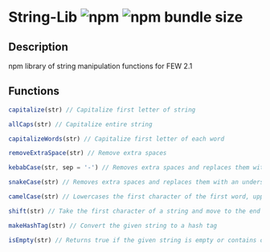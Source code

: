 # String-Lib ![npm](https://img.shields.io/npm/v/anneka-string-lib) ![npm bundle size](https://img.shields.io/bundlephobia/min/anneka-string-lib)
 
## Description
npm library of string manipulation functions for FEW 2.1

## Functions
```javascript
capitalize(str) // Capitalize first letter of string

allCaps(str) // Capitalize entire string

capitalizeWords(str) // Capitalize first letter of each word

removeExtraSpace(str) // Remove extra spaces

kebabCase(str, sep = '-') // Removes extra spaces and replaces them with a hyphen (or given separator), makes characters lowercase

snakeCase(str) // Removes extra spaces and replaces them with an underscore, makes all characters lowercase

camelCase(str) // Lowercases the first character of the first word, uppercases the first character of all other words, removes all spaces

shift(str) // Take the first character of a string and move to the end of a string

makeHashTag(str) // Convert the given string to a hash tag

isEmpty(str) // Returns true if the given string is empty or contains only whitespace
```
